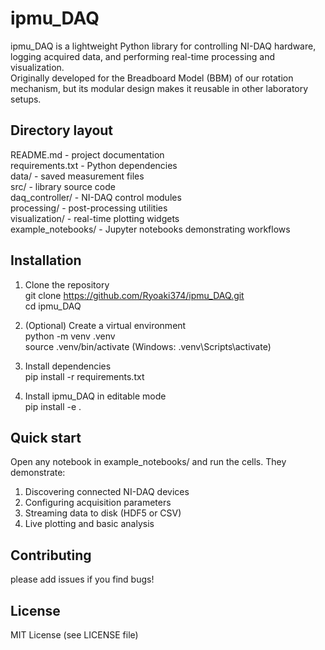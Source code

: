 # ipmu_DAQ

ipmu_DAQ is a lightweight Python library for controlling NI-DAQ hardware, logging acquired data, and performing real-time processing and visualization.  
Originally developed for the Breadboard Model (BBM) of our rotation mechanism, but its modular design makes it reusable in other laboratory setups.

## Directory layout
README.md            - project documentation  
requirements.txt     - Python dependencies  
data/                - saved measurement files  
src/                 - library source code  
    daq_controller/    - NI-DAQ control modules  
    processing/        - post-processing utilities  
    visualization/     - real-time plotting widgets  
example_notebooks/   - Jupyter notebooks demonstrating workflows  

## Installation
1. Clone the repository  
   git clone https://github.com/Ryoaki374/ipmu_DAQ.git  
   cd ipmu_DAQ  

2. (Optional) Create a virtual environment  
   python -m venv .venv  
   source .venv/bin/activate     (Windows: .venv\Scripts\activate)  

3. Install dependencies  
   pip install -r requirements.txt  

4. Install ipmu_DAQ in editable mode  
   pip install -e .  

## Quick start
Open any notebook in example_notebooks/ and run the cells. They demonstrate:  
1. Discovering connected NI-DAQ devices  
2. Configuring acquisition parameters  
3. Streaming data to disk (HDF5 or CSV)  
4. Live plotting and basic analysis   

## Contributing
please add issues if you find bugs!

## License
MIT License (see LICENSE file)
